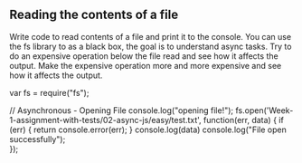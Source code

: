 ## Reading the contents of a file

Write code to read contents of a file and print it to the console. 
You can use the fs library to as a black box, the goal is to understand async tasks. 
Try to do an expensive operation below the file read and see how it affects the output. 
Make the expensive operation more and more expensive and see how it affects the output. 

var fs = require("fs");
 
// Asynchronous - Opening File
console.log("opening file!");
fs.open('Week-1-assignment-with-tests/02-async-js/easy/test.txt', function(err, data) {
   if (err) {
      return console.error(err);
   }
   console.log(data)
   console.log("File open successfully");    
});
